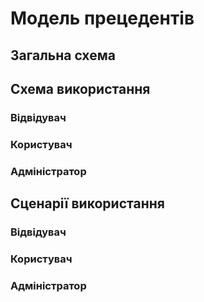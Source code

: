 # Модель прецедентів

## Загальна схема

## Схема використання

### Відвідувач

### Користувач

### Адміністратор

## Сценарії використання

### Відвідувач

### Користувач

### Адміністратор
